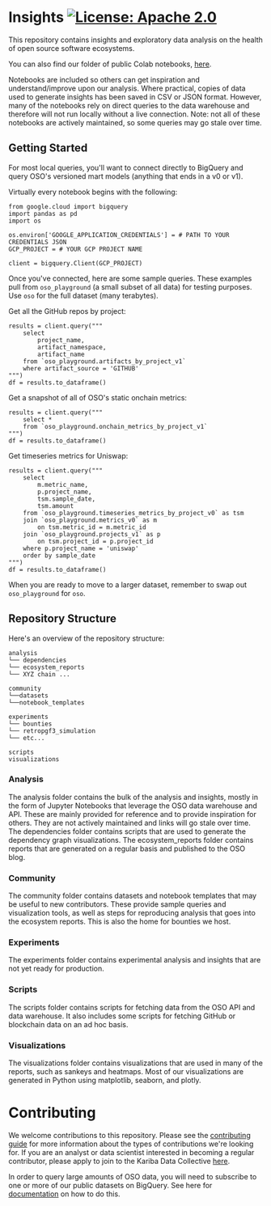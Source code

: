 # Insights  [![License: Apache 2.0][license-badge]][license]

[license]: https://opensource.org/license/apache-2-0/
[license-badge]: https://img.shields.io/badge/License-Apache2.0-blue.svg

This repository contains insights and exploratory data analysis on the health of open source software ecosystems. 

You can also find our folder of public Colab notebooks, [here](https://drive.google.com/drive/folders/1mzqrSToxPaWhsoGOR-UVldIsaX1gqP0F).

Notebooks are included so others can get inspiration and understand/improve upon our analysis. Where practical, copies of data used to generate insights has been saved in CSV or JSON format. However, many of the notebooks rely on direct queries to the data warehouse and therefore will not run locally without a live connection. Note: not all of these notebooks are actively maintained, so some queries may go stale over time.

## Getting Started

For most local queries, you'll want to connect directly to BigQuery and query OSO's versioned mart models (anything that ends in a v0 or v1).

Virtually every notebook begins with the following:

```
from google.cloud import bigquery
import pandas as pd
import os

os.environ['GOOGLE_APPLICATION_CREDENTIALS'] = # PATH TO YOUR CREDENTIALS JSON
GCP_PROJECT = # YOUR GCP PROJECT NAME

client = bigquery.Client(GCP_PROJECT)
```

Once you've connected, here are some sample queries. These examples pull from `oso_playground` (a small subset of all data) for testing purposes. Use `oso` for the full dataset (many terabytes).

Get all the GitHub repos by project:

```
results = client.query("""
    select
        project_name,
        artifact_namespace,
        artifact_name
    from `oso_playground.artifacts_by_project_v1`
    where artifact_source = 'GITHUB'
""")
df = results.to_dataframe()
```

Get a snapshot of all of OSO's static onchain metrics:

```
results = client.query("""
    select *
    from `oso_playground.onchain_metrics_by_project_v1`
""")
df = results.to_dataframe()
```

Get timeseries metrics for Uniswap:

```
results = client.query("""
    select
        m.metric_name,
        p.project_name,
        tsm.sample_date,
        tsm.amount
    from `oso_playground.timeseries_metrics_by_project_v0` as tsm
    join `oso_playground.metrics_v0` as m
        on tsm.metric_id = m.metric_id
    join `oso_playground.projects_v1` as p
        on tsm.project_id = p.project_id
    where p.project_name = 'uniswap'
    order by sample_date
""")
df = results.to_dataframe()
```

When you are ready to move to a larger dataset, remember to swap out `oso_playground` for `oso`.

## Repository Structure

Here's an overview of the repository structure:

```
analysis
└── dependencies
└── ecosystem_reports
└── XYZ chain ...

community
└──datasets
└──notebook_templates

experiments
└── bounties
└── retropgf3_simulation
└── etc...

scripts
visualizations
```

### Analysis

The analysis folder contains the bulk of the analysis and insights, mostly in the form of Jupyter Notebooks that leverage the OSO data warehouse and API. These are mainly provided for reference and to provide inspiration for others. They are not actively maintained and links will go stale over time. The dependencies folder contains scripts that are used to generate the dependency graph visualizations. The ecosystem_reports folder contains reports that are generated on a regular basis and published to the OSO blog.


### Community 

The community folder contains datasets and notebook templates that may be useful to new contributors. These provide sample queries and visualization tools, as well as steps for reproducing analysis that goes into the ecosystem reports. This is also the home for bounties we host.

### Experiments

The experiments folder contains experimental analysis and insights that are not yet ready for production. 

### Scripts

The scripts folder contains scripts for fetching data from the OSO API and data warehouse. It also includes some scripts for fetching GitHub or blockchain data on an ad hoc basis.

### Visualizations

The visualizations folder contains visualizations that are used in many of the reports, such as sankeys and heatmaps. Most of our visualizations are generated in Python using matplotlib, seaborn, and plotly.

# Contributing

We welcome contributions to this repository. Please see the [contributing guide](https://docs.opensource.observer/docs/contribute/) for more information about the types of contributions we're looking for. If you are an analyst or data scientist interested in becoming a regular contributor, please apply to join to the Kariba Data Collective [here](https://www.opensource.observer/data-collective).

In order to query large amounts of OSO data, you will need to subscribe to one or more of our public datasets on BigQuery. See here for [documentation](https://docs.opensource.observer/docs/integrate/) on how to do this.

